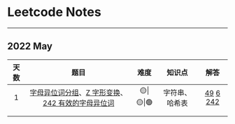 # Leetcode Notes

------

## 2022 May

| 天数 |                             题目                             |  难度   |     知识点     |                             解答                             |
| :--: | :----------------------------------------------------------: | :-----: | :------------: | :----------------------------------------------------------: |
|  1   | [字母异位词分组](https://leetcode-cn.com/problems/group-anagrams/)、[Z 字形变换](https://leetcode-cn.com/problems/zigzag-conversion/)、[242 有效的字母异位词](https://leetcode-cn.com/problems/valid-anagram/) | 🟡\|🟡\|🟢 | 字符串、哈希表 | [49](https://github.com/ykangli/Leetcode/blob/main/src/main/java/May2022/day01/GroupAnagrams.java) [6](https://github.com/ykangli/Leetcode/blob/main/src/main/java/May2022/day01/ZigZag.java) [242](https://github.com/ykangli/Leetcode/blob/main/src/main/java/May2022/day01/ValidAnagram.java) |
|      |                                                              |         |                |                                                              |
|      |                                                              |         |                |                                                              |

